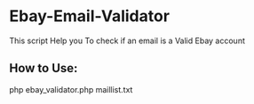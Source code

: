 # Ebay-Email-Validator
This script Help you To check if an email is a Valid Ebay account


## How to Use:

  php ebay_validator.php maillist.txt
